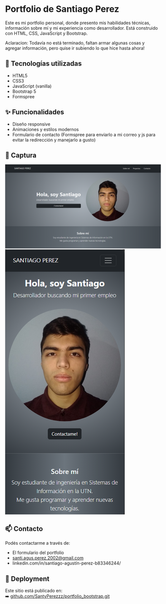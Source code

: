 # Portfolio de Santiago Perez

Este es mi portfolio personal, donde presento mis habilidades técnicas, información sobre mí y mi experiencia como desarrollador. Está construido con HTML, CSS, JavaScript y Bootstrap.

Aclaracion: Todavía no está terminado, faltan armar algunas cosas y agregar información, pero quise ir subiendo lo que hice hasta ahora!

## 🚀 Tecnologías utilizadas

- HTML5
- CSS3
- JavaScript (vanilla)
- Bootstrap 5
- Formspree

## ✨ Funcionalidades

- Diseño responsive
- Animaciones y estilos modernos
- Formulario de contacto (Formspree para enviarlo a mi correo y js para evitar la redirección y manejarlo a gusto)

## 📸 Captura

![Captura del portfolio desktop](./readme_img_desktop.png) <!-- Si tenés una imagen del sitio -->
![Captura del portfolio mobile](./readme_img_mobile.png)

## 📫 Contacto

Podés contactarme a través de:
- El formulario del portfolio
- santi.agus.perez.2002@gmail.com
- linkedin.com/in/santiago-agustín-perez-b83346244/

## 🔗 Deployment

Este sitio está publicado en:  
➡️ [github.com/SantyPerezzz/portfolio_bootstrap.git](github.com/SantyPerezzz/portfolio_bootstrap.git)
